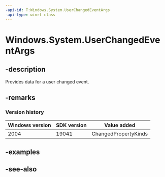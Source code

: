```yaml
---
-api-id: T:Windows.System.UserChangedEventArgs
-api-type: winrt class
---
```


<!-- Class syntax.
public class UserChangedEventArgs : Windows.System.IUserChangedEventArgs
-->

# Windows.System.UserChangedEventArgs

## -description
Provides data for a user changed event.

## -remarks

### Version history

| Windows version | SDK version | Value added |
| -- | -- | -- |
| 2004 | 19041 | ChangedPropertyKinds |

## -examples

## -see-also
